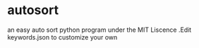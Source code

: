 # autosort
an easy auto sort python program under the MIT Liscence
.Edit keywords.json to customize your own
